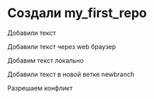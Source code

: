 ﻿# Создали my_first_repo

Добавили текст

Добавили текст через web браузер


Добавим текст локально

Добавили текст в новой ветке newbranch

Разрешаем конфликт
